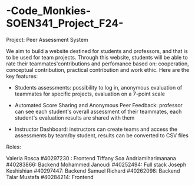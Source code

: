 # -Code_Monkies-SOEN341_Project_F24-

Project: Peer Assessment System

We aim to build a website destined for students and professors, and that is to be used for team projects. Through this website, students will be able to rate their teammates'contributions and perfomance based on: cooperation, conceptual contribution, practical contribution and work ethic. Here are the key features:

 - Students assessments: possibility to log in, anonymous evaluation of teammates for specific projects, evaluation on a 7-point scale
    
 - Automated Score Sharing and Anonymous Peer Feedback: professor can see each student's overall assessment of their teammates, each student's evaluation results are shared with them
    
- Instructor Dashboard: instructors can create teams and access the assessments by team/by student, results can be converted to CSV files 

Roles:

Valeria Rosca #40297230 : Frontend
Tiffany Soa Andriamiharimanana #40283866: Backend
Mohammed Janoudi #40252494: Full stack
Joseph Keshishian #40297447: Backend
Samuel Richard #40262098: Backend
Talar Mustafa #40284214: Frontend
